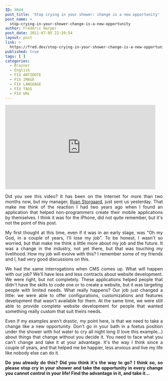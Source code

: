 ```yaml
---
ID: 3044
post_title: 'Stop crying in your shower: change is a new opportunity'
post_name: >
  stop-crying-in-your-shower-change-is-a-new-opportunity
author: Frédéric Harper
post_date: 2011-07-05 22:10:54
layout: post
link: >
  https://fred.dev/stop-crying-in-your-shower-change-is-a-new-opportunity/
published: true
tags: [ ]
categories:
  - Brainer
  - English
  - FIX ANTIDOTE
  - FIX IMAGE
  - FIX LANGUAGE
  - FIX TAGS
  - FIX URL
---
```

<p style="text-align:center">
  <div class="embed video YouTube">
    <iframe width="480" height="270" src="https://www.youtube.com/embed/3nNe8BbXDj8?feature=oembed" frameborder="0" allowfullscreen></iframe>
  </div>
</p>

<p style="text-align:justify">
  Did you see this video? It has been on the Internet for more than two months now, but my manager, <a title="Twitter account of Ryan Storgaard" href="https://twitter.com/#!/RyanStorgaard">Ryan Storgaard</a>, just sent us yesterday. That make me think of the reaction I had two years ago when I found an application that helped non-programmers create their mobile applications by themselves. I think it was for the iPhone, did not quite remember, but it's not the point of this post.
</p>

<p style="text-align:justify">
  My first thought at this time, even if it was in an early stage, was "Oh my God, in a couple of years, I'll lose my job". To be honest, I wasn't so worried, but that make me think a little more about my job and the future. It was a change in the industry, not yet there, but that was touching my livelihood. How my job will evolve with this? I remember some of my friends and I, had very good discussions on this.
</p>

<p style="text-align:justify">
  We had the same interrogations when CMS comes up. What will happen with our job? We'll have less and less contracts about website development. We were right, but not completely. These applications helped people that didn't have the skills to code one or to create a website, but it was targeting people with limited needs. What really happens? Our job just changed a little: we were able to offer configurations, customizations and features development that wasn't available for them. At the same time, we were still able to provide complete website development for people that wanted something really custom that suit theirs needs.
</p>

<p style="text-align:justify">
  Even if my examples aren't drastic, my point here, is that we need to take a change like a new opportunity. Don't go in your bath in a foetus position under the shower with hot water to cry all night long (I love this example...) about things that change without you decide it. You need to face what you can't change and take it at your advantage. It's the way I think since a couple of years, and that helped me be happier, less anxious and live my life like nobody else can do it.
</p>

<p style="text-align:justify">
  <strong>Do you already do this? Did you think it's the way to go? I think so, so please stop cry in your shower and take the opportunity in every change you cannot control in your life! Find the advantage in it, and take it...</strong>
</p>